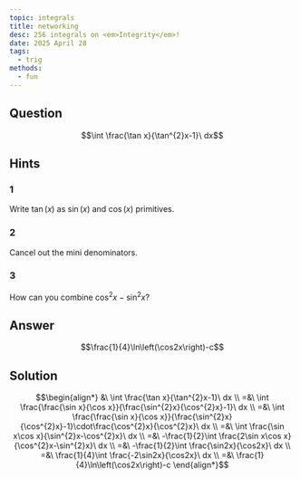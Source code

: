 ```yaml
---
topic: integrals
title: networking
desc: 256 integrals on <em>Integrity</em>!
date: 2025 April 28
tags:
  - trig
methods:
  - fun
---
```



## Question
```math
\int \frac{\tan x}{\tan^{2}x-1}\ dx
```


## Hints

### 1
Write $\tan(x)$ as $\sin(x)$ and $\cos(x)$ primitives.

### 2
Cancel out the mini denominators.

### 3
How can you combine $\cos^2{x} - \sin^2{x}$?


## Answer
```math
\frac{1}{4}\ln\left(\cos2x\right)-c
```


## Solution

```math
\begin{align*}
  &\ \int \frac{\tan x}{\tan^{2}x-1}\ dx
  \\ =&\ \int \frac{\frac{\sin x}{\cos x}}{\frac{\sin^{2}x}{\cos^{2}x}-1}\ dx
  \\ =&\ \int \frac{\frac{\sin x}{\cos x}}{\frac{\sin^{2}x}{\cos^{2}x}-1}\cdot\frac{\cos^{2}x}{\cos^{2}x}\ dx
  \\ =&\ \int \frac{\sin x\cos x}{\sin^{2}x-\cos^{2}x}\ dx
  \\ =&\ -\frac{1}{2}\int \frac{2\sin x\cos x}{\cos^{2}x-\sin^{2}x}\ dx
  \\ =&\ -\frac{1}{2}\int \frac{\sin2x}{\cos2x}\ dx
  \\ =&\ \frac{1}{4}\int \frac{-2\sin2x}{\cos2x}\ dx
  \\ =&\ \frac{1}{4}\ln\left(\cos2x\right)-c
\end{align*}
```
